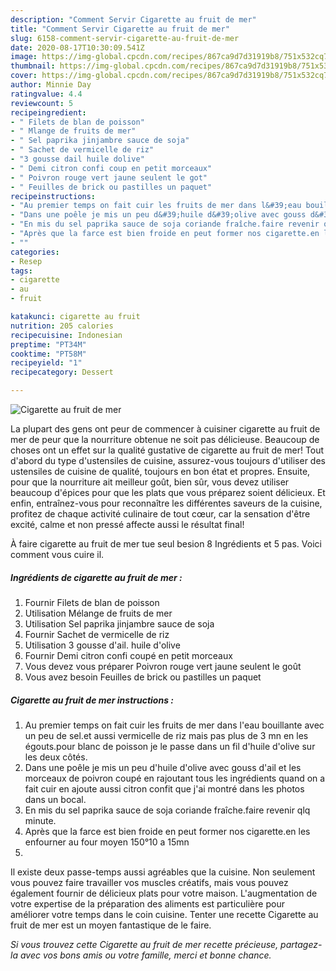 ```yaml
---
description: "Comment Servir Cigarette au fruit de mer"
title: "Comment Servir Cigarette au fruit de mer"
slug: 6158-comment-servir-cigarette-au-fruit-de-mer
date: 2020-08-17T10:30:09.541Z
image: https://img-global.cpcdn.com/recipes/867ca9d7d31919b8/751x532cq70/cigarette-au-fruit-de-mer-photo-principale-de-la-recette.jpg
thumbnail: https://img-global.cpcdn.com/recipes/867ca9d7d31919b8/751x532cq70/cigarette-au-fruit-de-mer-photo-principale-de-la-recette.jpg
cover: https://img-global.cpcdn.com/recipes/867ca9d7d31919b8/751x532cq70/cigarette-au-fruit-de-mer-photo-principale-de-la-recette.jpg
author: Minnie Day
ratingvalue: 4.4
reviewcount: 5
recipeingredient:
- " Filets de blan de poisson"
- " Mlange de fruits de mer"
- " Sel paprika jinjambre sauce de soja"
- " Sachet de vermicelle de riz"
- "3 gousse dail huile dolive"
- " Demi citron confi coup en petit morceaux"
- " Poivron rouge vert jaune seulent le got"
- " Feuilles de brick ou pastilles un paquet"
recipeinstructions:
- "Au premier temps on fait cuir les fruits de mer dans l&#39;eau bouillante avec un peu de sel.et aussi vermicelle de riz mais pas plus de 3 mn en les égouts.pour blanc de poisson je le passe dans un fil d&#39;huile d&#39;olive sur les deux côtés."
- "Dans une poêle je mis un peu d&#39;huile d&#39;olive avec gouss d&#39;ail et les morceaux de poivron coupé en rajoutant tous les ingrédients quand on a fait cuir en ajoute aussi citron confit que j&#39;ai montré dans les photos dans un bocal."
- "En mis du sel paprika sauce de soja coriande fraîche.faire revenir qlq minute."
- "Après que la farce est bien froide en peut former nos cigarette.en les enfourner au four moyen 150°10 a 15mn"
- ""
categories:
- Resep
tags:
- cigarette
- au
- fruit

katakunci: cigarette au fruit 
nutrition: 205 calories
recipecuisine: Indonesian
preptime: "PT34M"
cooktime: "PT58M"
recipeyield: "1"
recipecategory: Dessert

---
```



![Cigarette au fruit de mer](https://img-global.cpcdn.com/recipes/867ca9d7d31919b8/751x532cq70/cigarette-au-fruit-de-mer-photo-principale-de-la-recette.jpg)

La plupart des gens ont peur de commencer à cuisiner cigarette au fruit de mer de peur que la nourriture obtenue ne soit pas délicieuse. Beaucoup de choses ont un effet sur la qualité gustative de cigarette au fruit de mer! Tout d'abord du type d'ustensiles de cuisine, assurez-vous toujours d'utiliser des ustensiles de cuisine de qualité, toujours en bon état et propres. Ensuite, pour que la nourriture ait meilleur goût, bien sûr, vous devez utiliser beaucoup d'épices pour que les plats que vous préparez soient délicieux. Et enfin, entraînez-vous pour reconnaître les différentes saveurs de la cuisine, profitez de chaque activité culinaire de tout cœur, car la sensation d'être excité, calme et non pressé affecte aussi le résultat final!

<!--inarticleads1-->

À faire cigarette au fruit de mer tue seul besion 8 Ingrédients et 5 pas. Voici comment vous cuire il.

##### Ingrédients de cigarette au fruit de mer :

1. Fournir  Filets de blan de poisson
1. Utilisation  Mélange de fruits de mer
1. Utilisation  Sel paprika jinjambre sauce de soja
1. Fournir  Sachet de vermicelle de riz
1. Utilisation 3 gousse d&#39;ail. huile d&#39;olive
1. Fournir  Demi citron confi coupé en petit morceaux
1. Vous devez vous préparer  Poivron rouge vert jaune seulent le goût
1. Vous avez besoin  Feuilles de brick ou pastilles un paquet




<!--inarticleads2-->

##### Cigarette au fruit de mer instructions :

1. Au premier temps on fait cuir les fruits de mer dans l&#39;eau bouillante avec un peu de sel.et aussi vermicelle de riz mais pas plus de 3 mn en les égouts.pour blanc de poisson je le passe dans un fil d&#39;huile d&#39;olive sur les deux côtés.
1. Dans une poêle je mis un peu d&#39;huile d&#39;olive avec gouss d&#39;ail et les morceaux de poivron coupé en rajoutant tous les ingrédients quand on a fait cuir en ajoute aussi citron confit que j&#39;ai montré dans les photos dans un bocal.
1. En mis du sel paprika sauce de soja coriande fraîche.faire revenir qlq minute.
1. Après que la farce est bien froide en peut former nos cigarette.en les enfourner au four moyen 150°10 a 15mn
1. 




<!--inarticleads1-->

<p>
Il existe deux passe-temps aussi agréables que la cuisine. Non seulement vous pouvez faire travailler vos muscles créatifs, mais vous pouvez également fournir de délicieux plats pour votre maison. L'augmentation de votre expertise de la préparation des aliments est particulière pour améliorer votre temps dans le coin cuisine. Tenter une recette Cigarette au fruit de mer est un moyen fantastique de le faire.
</p>

<p>
<i>Si vous trouvez cette Cigarette au fruit de mer recette précieuse, partagez-la avec vos bons amis ou votre famille, merci et bonne chance.</i>
</p>
